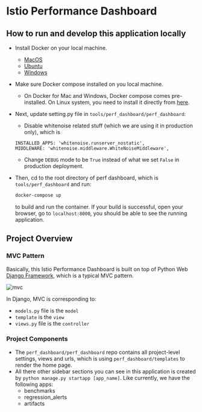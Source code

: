 # Istio Performance Dashboard

## How to run and develop this application locally

- Install Docker on your local machine.
    - [MacOS](https://docs.docker.com/docker-for-mac/install/)
    - [Ubuntu](https://docs.docker.com/install/linux/docker-ce/ubuntu/#os-requirements)
    - [Windows](https://docs.docker.com/docker-for-windows/install/)

- Make sure Docker compose installed on you local machine.
    - On Docker for Mac and Windows, Docker compose comes pre-installed. On Linux system, you need
    to install it directly from [here](https://github.com/docker/compose/releases).

- Next, update setting.py file in `tools/perf_dashboard/perf_dashboard`:
    - Disable whitenoise related stuff (which we are using it in production only), which is

    ```
    INSTALLED_APPS: 'whitenoise.runserver_nostatic',
    MIDDLEWARE: 'whitenoise.middleware.WhiteNoiseMiddleware',
    ```

    - Change `DEBUG` mode to be `True` instead of what we set `False` in production deployment.

- Then, cd to the root directory of perf dashboard, which is `tools/perf_dashboard` and run:

    ```bash
    docker-compose up
    ```

    to build and run the container. If your build is successful, open your browser, go to `localhost:8000`, you should
    be able to see the running application.

## Project Overview

### MVC Pattern

Basically, this Istio Performance Dashboard is built on top of Python Web [Django Framework](https://www.djangoproject.com/), which is a typical MVC pattern.

![mvc](MVC_pattern.png)

In Django, MVC is corresponding to:
- `models.py` file is the `model`
- `template` is the `view`
- `views.py` file is the `controller`

### Project Components

- The `perf_dashboard/perf_dashboard` repo contains all project-level settings, views and urls, which is using `perf_dashboard/templates` to render the home page.
- All there other sidebar sections you can see in this application is created by `python manage.py startapp [app_name]`. Like currently, we have the following apps:
    - benchmarks
    - regression_alerts
    - artifacts

